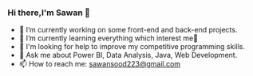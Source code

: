 ### Hi there,I'm Sawan 👋


- 🔭 I’m currently working on some front-end and back-end projects.
- 🌱 I’m currently learning everything which interest me🤣
- 🤔  I'm looking for help to improve my competitive programming skills.
- 💬 Ask me about Power BI, Data Analysis, Java, Web Development.
- 📫 How to reach me: sawansood223@gmail.com


